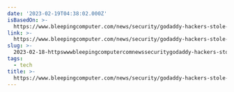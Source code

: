 ```yaml
---
date: '2023-02-19T04:38:02.000Z'
isBasedOn: >-
  https://www.bleepingcomputer.com/news/security/godaddy-hackers-stole-source-code-installed-malware-in-multi-year-breach/
link: >-
  https://www.bleepingcomputer.com/news/security/godaddy-hackers-stole-source-code-installed-malware-in-multi-year-breach/
slug: >-
  2023-02-18-httpswwwbleepingcomputercomnewssecuritygodaddy-hackers-stole-source-code-installed-malware-in-multi-year-breach
tags:
  - tech
title: >-
  https://www.bleepingcomputer.com/news/security/godaddy-hackers-stole-source-code-installed-malware-in-multi-year-breach/
---
```


